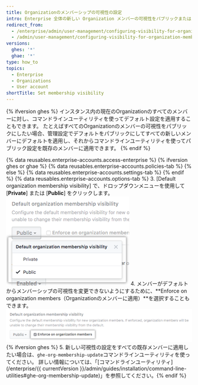 ```yaml
---
title: Organizationのメンバーシップの可視性の設定
intro: Enterprise 全体の新しい Organization メンバーの可視性をパブリックまたはプライベートに設定できます。 また、メンバーが自分の可視性をデフォルトから変更できないようにすることもできます。
redirect_from:
  - /enterprise/admin/user-management/configuring-visibility-for-organization-membership
  - /admin/user-management/configuring-visibility-for-organization-membership
versions:
  ghes: '*'
  ghae: '*'
type: how_to
topics:
  - Enterprise
  - Organizations
  - User account
shortTitle: Set membership visibility
---
```


{% ifversion ghes %}
インスタンス内の現在のOrganizationのすべてのメンバーに対し、コマンドラインユーティリティを使ってデフォルト設定を適用することもできます。 たとえばすべてのOrganizationのメンバーの可視性をパブリックにしたい場合、管理設定でデフォルトをパブリックにしてすべての新しいメンバーにデフォルトを適用し、それからコマンドラインユーティリティを使ってパブリック設定を既存のメンバーに適用できます。
{% endif %}

{% data reusables.enterprise-accounts.access-enterprise %}
{% ifversion ghes or ghae %}
{% data reusables.enterprise-accounts.policies-tab %}
{% else %}
{% data reusables.enterprise-accounts.settings-tab %}
{% endif %}
{% data reusables.enterprise-accounts.options-tab %}
3. [Default organization membership visibility] で、ドロップダウンメニューを使用して [**Private**] または [**Public**] をクリックします。 ![デフォルトの Organization のメンバーシップの可視性をパブリックあるいはプライベートに設定するオプションを持つドロップダウンメニュー](/assets/images/enterprise/site-admin-settings/default-organization-membership-visibility-drop-down-menu.png)
4. メンバーがデフォルトからメンバーシップの可視性を変更できないようにするために、**Enforce on organization members（Organizationのメンバーに適用）**を選択することもできます。 ![Checkbox to enforce the default setting on all members](/assets/images/enterprise/site-admin-settings/enforce-default-org-membership-visibility-setting.png){% ifversion ghes %}
5. 新しい可視性の設定をすべての既存メンバーに適用したい場合は、`ghe-org-membership-update`コマンドラインユーティリティを使ってください。 詳しい情報については、「[コマンドラインユーティリティ](/enterprise/{{ currentVersion }}/admin/guides/installation/command-line-utilities#ghe-org-membership-update)」を参照してください。{% endif %}
